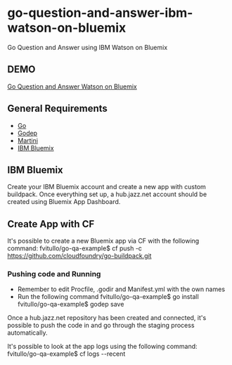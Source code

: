 go-question-and-answer-ibm-watson-on-bluemix
=================================

Go Question and Answer using IBM Watson on Bluemix

## DEMO

[Go Question and Answer Watson on Bluemix](http://go-qa-watson-example.mybluemix.net/)

## General Requirements

* [Go](http://golang.org/)
* [Godep](https://github.com/tools/godep)
* [Martini](http://martini.codegangsta.io/)
* [IBM Bluemix](https://bluemix.net/)

## IBM Bluemix
Create your IBM Bluemix account and create a new app with custom buildpack. Once everything set up, a hub.jazz.net account should be created using Bluemix App Dashboard.

## Create App with CF
It's possible to create a new Bluemix app via CF with the following command:
  fvitullo/go-qa-example$ cf push <yourappname> -c https://github.com/cloudfoundry/go-buildpack.git

### Pushing code and Running

* Remember to edit Procfile, .godir and Manifest.yml with the own names
* Run the following command 
  fvitullo/go-qa-example$ go install 
  fvitullo/go-qa-example$ godep save

Once a hub.jazz.net repository has been created and connected, it's possible to push the code in and go through the staging process automatically.

It's possible to look at the app logs using the following command:
  fvitullo/go-qa-example$ cf logs <app-name> --recent


